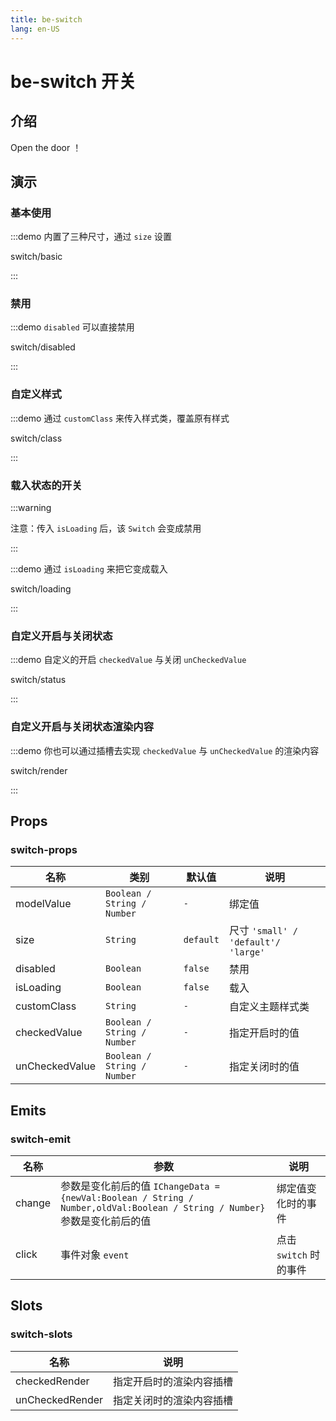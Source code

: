 ```yaml
---
title: be-switch
lang: en-US
---
```


# be-switch 开关

## 介绍

Open the door ！


## 演示

### 基本使用

:::demo 内置了三种尺寸，通过 `size` 设置

switch/basic

:::

### 禁用

:::demo `disabled` 可以直接禁用

switch/disabled

:::

### 自定义样式

:::demo 通过 `customClass` 来传入样式类，覆盖原有样式

switch/class

:::

### 载入状态的开关
:::warning

注意：传入 `isLoading` 后，该 `Switch` 会变成禁用

:::

:::demo 通过 `isLoading` 来把它变成载入

switch/loading

:::

### 自定义开启与关闭状态

:::demo 自定义的开启 `checkedValue` 与关闭 `unCheckedValue`

switch/status

:::

### 自定义开启与关闭状态渲染内容

:::demo 你也可以通过插槽去实现 `checkedValue` 与 `unCheckedValue` 的渲染内容

switch/render

:::



## Props

### switch-props

| 名称             | 类别                           | 默认值     | 说明                                |
|----------------|--------------------------------|-----------|-----------------------------------|
| modelValue     | `Boolean / String / Number`    | `-`       | 绑定值                               |
| size           | `String`                       | `default` | 尺寸 `'small' / 'default'/ 'large'` |
| disabled       | `Boolean`                      | `false`   | 禁用                                |
| isLoading       | `Boolean`                     | `false`   | 载入                                |
| customClass    | `String`                       | `-`       | 自定义主题样式类                          |
| checkedValue   | `Boolean / String / Number`    | `-`       | 指定开启时的值                           |
| unCheckedValue | `Boolean / String / Number`    | `-`       | 指定关闭时的值                           |


## Emits

### switch-emit

| 名称             | 参数                                                                                                                 | 说明               |
|----------------|--------------------------------------------------------------------------------------------------------------------|------------------|
| change         | 参数是变化前后的值 `IChangeData = {newVal:Boolean / String / Number,oldVal:Boolean / String / Number}`参数是变化前后的值  | 绑定值变化时的事件        |
| click          | 事件对象 `event`                                                                                                       | 点击 `switch` 时的事件 |


## Slots

### switch-slots

| 名称                  | 说明                    |  
|---------------------|-----------------------|
| checkedRender      | 指定开启时的渲染内容插槽  |
| unCheckedRender    | 指定关闭时的渲染内容插槽  |



